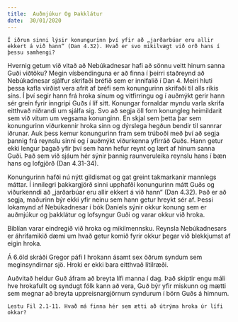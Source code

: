```yaml
---
title:  Auðmjúkur Og Þakklátur
date:  30/01/2020
---
```


`Í iðrun sinni lýsir konungurinn því yfir að „jarðarbúar eru allir ekkert á við hann“ (Dan 4.32). Hvað er svo mikilvægt við orð hans í þessu samhengi?`

Hvernig getum við vitað að Nebúkadnesar hafi að sönnu veitt hinum sanna Guði viðtöku? Megin vísbendinguna er að finna í þeirri staðreynd að Nebúkadnesar sjálfur skrifaði bréfið sem er innifalið í Dan 4. Meiri hluti þessa kafla virðist vera afrit af bréfi sem konungurinn skrifaði til alls ríkis síns. Í því segir hann frá hroka sínum og vitfirringu og í auðmýkt gerir hann sér grein fyrir inngripi Guðs í líf sitt. Konungar fornaldar myndu varla skrifa eitthvað niðrandi um sjálfa sig. Svo að segja öll forn konungleg heimildarit sem við vitum um vegsama konunginn. En skjal sem þetta þar sem konungurinn viðurkennir hroka sinn og dýrslega hegðun bendir til sannrar iðrunar. Auk þess kemur konungurinn fram sem trúboði með því að segja þannig frá reynslu sinni og í auðmýkt viðurkenna yfirráð Guðs. Hann getur ekki lengur þagað yfir því sem hann hefur reynt og lært af hinum sanna Guði. Það sem við sjáum hér sýnir þannig raunveruleika reynslu hans í bæn hans og lofgjörð (Dan 4.31-34).

Konungurinn hafði nú nýtt gildismat og gat greint takmarkanir mannlegs máttar. Í innilegri þakkargjörð sinni upphafði konungurinn mátt Guðs og viðurkenndi að „jarðarbúar eru allir ekkert á við hann“ (Dan 4.32). Það er að segja, maðurinn býr ekki yfir neinu sem hann getur hreykt sér af. Þessi lokamynd af Nebúkadnesar í bók Daníels sýnir okkur konung sem er auðmjúkur og þakklátur og lofsyngur Guði og varar okkur við hroka.

Biblían varar eindregið við hroka og mikilmennsku. Reynsla Nebúkadnesars er áhrifamikið dæmi um hvað getur komið fyrir okkur þegar við blekkjumst af eigin hroka.

Á 6.öld skráði Gregor páfi I hrokann ásamt sex öðrum syndum sem meginsyndirnar sjö. Hroki er ekki bara eitthvað lítilræði.

Auðvitað heldur Guð áfram að breyta lífi manna í dag. Það skiptir engu máli hve hrokafullt og syndugt fólk kann að vera, Guð býr yfir miskunn og mætti sem megnar að breyta uppreisnargjörnum syndurum í börn Guðs á himnum.

`Lestu Fil 2.1-11. Hvað má finna hér sem ætti að útrýma hroka úr lífi okkar?`